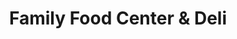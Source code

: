 ---
title: "Family Food Center & Deli"
url: /camden/family-food-center-und-deli/
shop: Lebensmittel
---